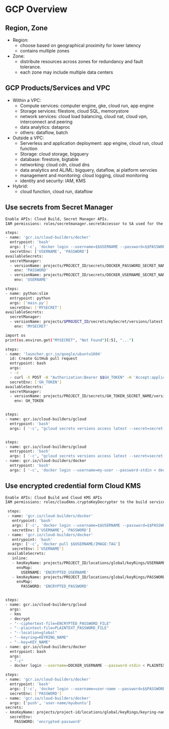 # GCP Overview

## Region, Zone

- Region: 
  - choose based on geographical proximity for lower latency
  - contains multiple zones
- Zone: 
  - distribute resources across zones for redundancy and fault tolerance.
  - each zone may include multiple data centers

## GCP Products/Services and VPC

- Within a  VPC:
  - Compute services: computer engine, gke, cloud run, app engine
  - Storage services: filestore, cloud SQL, memorystore
  - network services: cloud load balancing, cloud nat, cloud vpn, interconnect and peering
  - data analytics: dataproc
  - others: dataflow, batch
- Outside a  VPC:
  - Serverless and application deployment: app engine, cloud run, cloud function
  - Storage: cloud storage, bigquery
  - database: firestore, bigtable
  - networking: cloud cdn, cloud dns
  - data analytics and AL/ML: bigquery, dataflow, ai platform servcies
  - management and monitoring: cloud logging, cloud monitoring
  - identity and security: IAM, KMS
- Hybrid:
  - cloud function, cloud run, dataflow

## Use secrets from Secret Manager

```bash
Enable APIs: Cloud Build, Secret Manager APIs.
IAM permissions: roles/secretmanager.secretAccessor to SA used for the build.

steps:
- name: 'gcr.io/cloud-builders/docker'
  entrypoint: 'bash'
  args: ['-c', 'docker login --username=$$USERNAME --password=$$PASSWORD']
  secretEnv: ['USERNAME', 'PASSWORD']
availableSecrets:
  secretManager:
  - versionName: projects/PROJECT_ID/secrets/DOCKER_PASSWORD_SECRET_NAME/versions/DOCKER_PASSWORD_SECRET_VERSION
    env: 'PASSWORD'
  - versionName: projects/PROJECT_ID/secrets/DOCKER_USERNAME_SECRET_NAME/versions/DOCKER_USERNAME_SECRET_VERSION
    env: 'USERNAME'

steps:
- name: python:slim
  entrypoint: python
  args: ['main.py']
  secretEnv: ['MYSECRET']
availableSecrets:
  secretManager:
  - versionName: projects/$PROJECT_ID/secrets/mySecret/versions/latest
    env: 'MYSECRET'

import os
print(os.environ.get("MYSECRET", "Not Found")[:5], "...")

steps:
- name: 'launcher.gcr.io/google/ubuntu1604'
  id: Create GitHub pull request
  entrypoint: bash
  args:
  - -c
  - curl -X POST -H "Authorization:Bearer $$GH_TOKEN" -H 'Accept:application/vnd.github.v3+json' https://api.github.com/repos/GITHUB_USERNAME/REPO_NAME/pulls -d '{"head":"HEAD_BRANCH","base":"BASE_BRANCH", "title":"NEW_PR"}'
  secretEnv: ['GH_TOKEN']
availableSecrets:
  secretManager:
  - versionName: projects/PROJECT_ID/secrets/GH_TOKEN_SECRET_NAME/versions/latest
    env: GH_TOKEN


steps:
- name: gcr.io/cloud-builders/gcloud
  entrypoint: 'bash'
  args: [ '-c', "gcloud secrets versions access latest --secret=secret-name --format='get(payload.data)' | tr '_-' '/+' | base64 -d > decrypted-data.txt" ]


steps:
- name: gcr.io/cloud-builders/gcloud
  entrypoint: 'bash'
  args: [ '-c', "gcloud secrets versions access latest --secret=secret-name --format='get(payload.data)' | tr '_-' '/+' | base64 -d > decrypted-data.txt" ]
- name: gcr.io/cloud-builders/docker
  entrypoint: 'bash'
  args: [ '-c', 'docker login --username=my-user --password-stdin < decrypted-data.txt']
```

## Use encrypted credential form Cloud KMS

```bash
Enable APIs: Cloud Build and Cloud KMS APIs
IAM permissions: roles/cloudkms.cryptoKeyDecrypter to the build service account

 steps:
 - name: 'gcr.io/cloud-builders/docker'
   entrypoint: 'bash'
   args: ['-c', 'docker login --username=$$USERNAME --password=$$PASSWORD']
   secretEnv: ['USERNAME', 'PASSWORD']
 - name: 'gcr.io/cloud-builders/docker'
   entrypoint: 'bash'
   args: ['-c', 'docker pull $$USERNAME/IMAGE:TAG']
   secretEnv: ['USERNAME']
 availableSecrets:
   inline:
   - kmsKeyName: projects/PROJECT_ID/locations/global/keyRings/USERNAME_KEYRING_NAME/cryptoKeys/USERNAME_KEY_NAME
     envMap:
       USERNAME: 'ENCRYPTED_USERNAME'
   - kmsKeyName: projects/PROJECT_ID/locations/global/keyRings/PASSWORD_KEYRING_NAME/cryptoKeys/PASSWORD_KEY_NAME
     envMap:
       PASSWORD: 'ENCRYPTED_PASSWORD'


steps:
- name: gcr.io/cloud-builders/gcloud
  args:
  - kms
  - decrypt
  - "--ciphertext-file=ENCRYPTED_PASSWORD_FILE"
  - "--plaintext-file=PLAINTEXT_PASSWORD_FILE"
  - "--location=global"
  - "--keyring=KEYRING_NAME"
  - "--key=KEY_NAME"
- name: gcr.io/cloud-builders/docker
  entrypoint: bash
  args:
  - "-c"
  - docker login --username=DOCKER_USERNAME --password-stdin < PLAINTEXT_PASSWORD_FILE

steps:
- name: 'gcr.io/cloud-builders/docker'
  entrypoint: 'bash'
  args: ['-c', 'docker login --username=user-name --password=$$PASSWORD']
  secretEnv: ['PASSWORD']
- name: 'gcr.io/cloud-builders/docker'
  args: ['push', 'user-name/myubuntu']
secrets:
- kmsKeyName: projects/project-id/locations/global/keyRings/keyring-name/cryptoKeys/key-name
  secretEnv:
    PASSWORD: 'encrypted-password'

```

